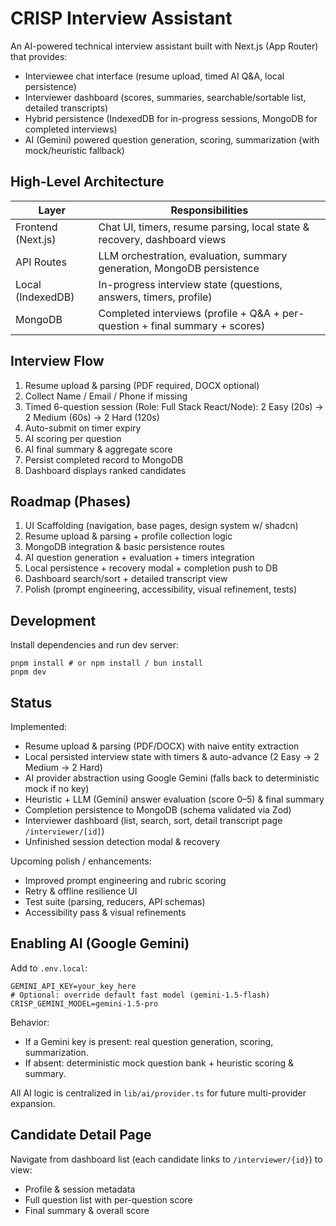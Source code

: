 # CRISP Interview Assistant

An AI-powered technical interview assistant built with Next.js (App Router) that provides:

- Interviewee chat interface (resume upload, timed AI Q&A, local persistence)
- Interviewer dashboard (scores, summaries, searchable/sortable list, detailed transcripts)
- Hybrid persistence (IndexedDB for in-progress sessions, MongoDB for completed interviews)
- AI (Gemini) powered question generation, scoring, summarization (with mock/heuristic fallback)

## High-Level Architecture

| Layer              | Responsibilities                                                             |
| ------------------ | ---------------------------------------------------------------------------- |
| Frontend (Next.js) | Chat UI, timers, resume parsing, local state & recovery, dashboard views     |
| API Routes         | LLM orchestration, evaluation, summary generation, MongoDB persistence       |
| Local (IndexedDB)  | In-progress interview state (questions, answers, timers, profile)            |
| MongoDB            | Completed interviews (profile + Q&A + per-question + final summary + scores) |

## Interview Flow

1. Resume upload & parsing (PDF required, DOCX optional)
2. Collect Name / Email / Phone if missing
3. Timed 6-question session (Role: Full Stack React/Node): 2 Easy (20s) → 2 Medium (60s) → 2 Hard (120s)
4. Auto-submit on timer expiry
5. AI scoring per question
6. AI final summary & aggregate score
7. Persist completed record to MongoDB
8. Dashboard displays ranked candidates

## Roadmap (Phases)

1. UI Scaffolding (navigation, base pages, design system w/ shadcn)
2. Resume upload & parsing + profile collection logic
3. MongoDB integration & basic persistence routes
4. AI question generation + evaluation + timers integration
5. Local persistence + recovery modal + completion push to DB
6. Dashboard search/sort + detailed transcript view
7. Polish (prompt engineering, accessibility, visual refinement, tests)

## Development

Install dependencies and run dev server:

```
pnpm install # or npm install / bun install
pnpm dev
```

## Status

Implemented:

- Resume upload & parsing (PDF/DOCX) with naive entity extraction
- Local persisted interview state with timers & auto-advance (2 Easy → 2 Medium → 2 Hard)
- AI provider abstraction using Google Gemini (falls back to deterministic mock if no key)
- Heuristic + LLM (Gemini) answer evaluation (score 0–5) & final summary
- Completion persistence to MongoDB (schema validated via Zod)
- Interviewer dashboard (list, search, sort, detail transcript page `/interviewer/[id]`)
- Unfinished session detection modal & recovery

Upcoming polish / enhancements:

- Improved prompt engineering and rubric scoring
- Retry & offline resilience UI
- Test suite (parsing, reducers, API schemas)
- Accessibility pass & visual refinements

## Enabling AI (Google Gemini)

Add to `.env.local`:

```
GEMINI_API_KEY=your_key_here
# Optional: override default fast model (gemini-1.5-flash)
CRISP_GEMINI_MODEL=gemini-1.5-pro
```

Behavior:

- If a Gemini key is present: real question generation, scoring, summarization.
- If absent: deterministic mock question bank + heuristic scoring & summary.

All AI logic is centralized in `lib/ai/provider.ts` for future multi-provider expansion.

## Candidate Detail Page

Navigate from dashboard list (each candidate links to `/interviewer/{id}`) to view:

- Profile & session metadata
- Full question list with per-question score
- Final summary & overall score
